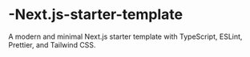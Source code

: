 # -Next.js-starter-template
A modern and minimal Next.js starter template with TypeScript, ESLint, Prettier, and Tailwind CSS.
